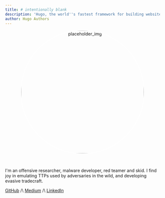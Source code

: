 ```yaml
---
title: # intentionally blank
description: 'Hugo, the world''s fastest framework for building websites'
author: Hugo Authors
---
```

<div style="text-align: center">
    <img src="https://i.gyazo.com/bd131ef4b60a7c626e139ac754e918b0.jpg" style="border-radius: 50%; border: 2px solid #FFFFFF; width: 400px; height: 400px;" alt="placeholder_img">
</div>

<br> <!-- i love md -->

I'm an offensive researcher, malware developer, red teamer and skid. I find joy in emulating TTPs used by adversaries in the wild, and developing evasive tradecraft.

[GitHub](https://github.com/amroes) /\ [Medium](https://medium.com/@amroesseroukh012) /\ [LinkedIn](https://www.linkedin.com/in/amro-esseroukh-a6aa29229/)

